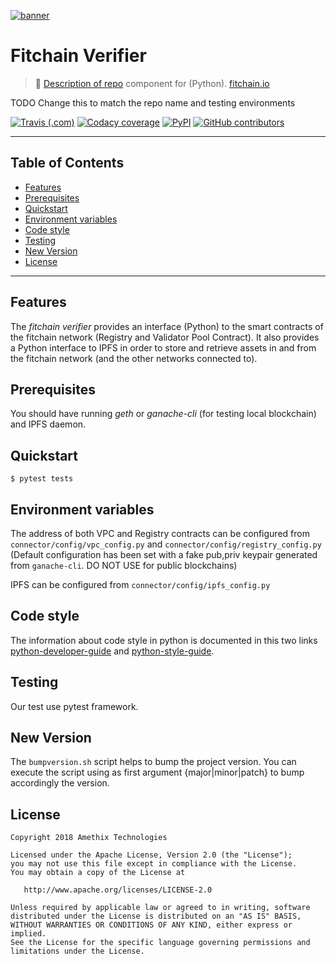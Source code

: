 [![banner](https://github.com/fitchain/art/blob/master/fitchain-banner.png)](https://fitchain.io)

# Fitchain Verifier

>    🐳  [Description of repo](https://www.elastic.co/) component for (Python).
>    [fitchain.io](https://fitchain.io)

TODO Change this to match the repo name and testing environments

[![Travis (.com)](https://img.shields.io/travis/com/oceanprotocol/oceandb-elasticsearch-driver.svg)](https://travis-ci.com/oceanprotocol/oceandb-elasticsearch-driver)
[![Codacy coverage](https://img.shields.io/codacy/coverage/de067a9402c64b989c76b27cfc74fefe.svg)](https://app.codacy.com/project/ocean-protocol/oceandb-elasticsearch-driver/dashboard)
[![PyPI](https://img.shields.io/pypi/v/oceandb-elasticsearch-driver.svg)](https://pypi.org/project/oceandb-elasticsearch-driver/)
[![GitHub contributors](https://img.shields.io/github/contributors/oceanprotocol/oceandb-elasticsearch-driver.svg)](https://github.com/oceanprotocol/oceandb-elasticsearch-driver/graphs/contributors)

---

## Table of Contents

  - [Features](#features)
  - [Prerequisites](#prerequisites)
  - [Quickstart](#quickstart)
  - [Environment variables](#environment-variables)
  - [Code style](#code-style)
  - [Testing](#testing)
  - [New Version](#new-version)
  - [License](#license)

---

## Features

The _fitchain verifier_ provides an interface (Python) to the smart contracts of the fitchain network (Registry and Validator Pool Contract). It also provides a Python interface to IPFS in order to store and retrieve assets in and from the fitchain network (and the other networks connected to).

## Prerequisites

You should have running *geth* or *ganache-cli* (for testing local blockchain) and IPFS daemon.

## Quickstart

`$ pytest tests`


## Environment variables

The address of both VPC and Registry contracts can be configured from `connector/config/vpc_config.py` and `connector/config/registry_config.py` (Default configuration has been set with a fake pub,priv keypair generated from `ganache-cli`. DO NOT USE for public blockchains)

IPFS can be configured from `connector/config/ipfs_config.py`


## Code style

The information about code style in python is documented in this two links [python-developer-guide](https://github.com/oceanprotocol/dev-ocean/blob/master/doc/development/python-developer-guide.md)
and [python-style-guide](https://github.com/oceanprotocol/dev-ocean/blob/master/doc/development/python-style-guide.md).

## Testing

Our test use pytest framework.

## New Version

The `bumpversion.sh` script helps to bump the project version. You can execute the script using as first argument {major|minor|patch} to bump accordingly the version.

## License

```
Copyright 2018 Amethix Technologies

Licensed under the Apache License, Version 2.0 (the "License");
you may not use this file except in compliance with the License.
You may obtain a copy of the License at

   http://www.apache.org/licenses/LICENSE-2.0

Unless required by applicable law or agreed to in writing, software
distributed under the License is distributed on an "AS IS" BASIS,
WITHOUT WARRANTIES OR CONDITIONS OF ANY KIND, either express or implied.
See the License for the specific language governing permissions and
limitations under the License.
